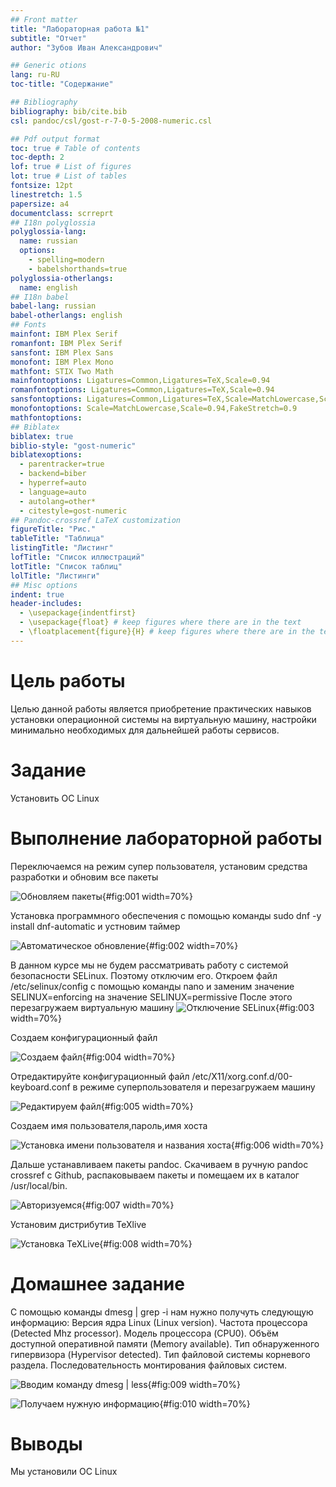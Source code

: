 ```yaml
---
## Front matter
title: "Лабораторная работа №1"
subtitle: "Отчет"
author: "Зубов Иван Александрович"

## Generic otions
lang: ru-RU
toc-title: "Содержание"

## Bibliography
bibliography: bib/cite.bib
csl: pandoc/csl/gost-r-7-0-5-2008-numeric.csl

## Pdf output format
toc: true # Table of contents
toc-depth: 2
lof: true # List of figures
lot: true # List of tables
fontsize: 12pt
linestretch: 1.5
papersize: a4
documentclass: scrreprt
## I18n polyglossia
polyglossia-lang:
  name: russian
  options:
	- spelling=modern
	- babelshorthands=true
polyglossia-otherlangs:
  name: english
## I18n babel
babel-lang: russian
babel-otherlangs: english
## Fonts
mainfont: IBM Plex Serif
romanfont: IBM Plex Serif
sansfont: IBM Plex Sans
monofont: IBM Plex Mono
mathfont: STIX Two Math
mainfontoptions: Ligatures=Common,Ligatures=TeX,Scale=0.94
romanfontoptions: Ligatures=Common,Ligatures=TeX,Scale=0.94
sansfontoptions: Ligatures=Common,Ligatures=TeX,Scale=MatchLowercase,Scale=0.94
monofontoptions: Scale=MatchLowercase,Scale=0.94,FakeStretch=0.9
mathfontoptions:
## Biblatex
biblatex: true
biblio-style: "gost-numeric"
biblatexoptions:
  - parentracker=true
  - backend=biber
  - hyperref=auto
  - language=auto
  - autolang=other*
  - citestyle=gost-numeric
## Pandoc-crossref LaTeX customization
figureTitle: "Рис."
tableTitle: "Таблица"
listingTitle: "Листинг"
lofTitle: "Список иллюстраций"
lotTitle: "Список таблиц"
lolTitle: "Листинги"
## Misc options
indent: true
header-includes:
  - \usepackage{indentfirst}
  - \usepackage{float} # keep figures where there are in the text
  - \floatplacement{figure}{H} # keep figures where there are in the text
---
```


# Цель работы

Целью данной работы является приобретение практических навыков установки операционной системы на виртуальную машину, настройки минимально необходимых для дальнейшей работы сервисов.

# Задание

Установить OC Linux


# Выполнение лабораторной работы

Переключаемся на режим супер пользователя, установим средства разработки и обновим все пакеты

![Обновляем пакеты](image/1.png){#fig:001 width=70%}

Установка программного обеспечения с помощью команды sudo dnf -y install dnf-automatic и устновим таймер

![Автоматическое обновление](image/2.png){#fig:002 width=70%}

В данном курсе мы не будем рассматривать работу с системой безопасности SELinux.
Поэтому отключим его.
Откроем файл /etc/selinux/config с помощью команды nano и заменим значение
SELINUX=enforcing
на значение
SELINUX=permissive
После этого перезагружаем виртуальную машину
![Отключение SELinux](image/3.png){#fig:003 width=70%}

Создаем конфигурационный файл

![Cоздаем файл](image/4.png){#fig:004 width=70%}

Отредактируйте конфигурационный файл /etc/X11/xorg.conf.d/00-keyboard.conf в режиме суперпользователя и перезагружаем машину

![Редактируем файл](image/5.png){#fig:005 width=70%}

Создаем имя пользователя,пароль,имя хоста

![Установка имени пользователя и названия хоста](image/6.png){#fig:006 width=70%}

Дальше устанавливаем пакеты pandoc. Скачиваем в ручную pandoc crossref с Github, распаковываем пакеты и помещаем их в каталог /usr/local/bin.

![Авторизуемся](image/7.png){#fig:007 width=70%}

Установим дистрибутив TeXlive

![Установка TeXLive](image/8.png){#fig:008 width=70%}

# Домашнее задание

C помощью команды dmesg | grep -i нам нужно получуть следующую информацию:
Версия ядра Linux (Linux version).
Частота процессора (Detected Mhz processor).
Модель процессора (CPU0).
Объём доступной оперативной памяти (Memory available).
Тип обнаруженного гипервизора (Hypervisor detected).
Тип файловой системы корневого раздела.
Последовательность монтирования файловых систем.

![Вводим команду dmesg | less](image/9.png){#fig:009 width=70%}

![Получаем нужную информацию](image/10.png){#fig:010 width=70%}

# Выводы

Мы установили OC Linux

